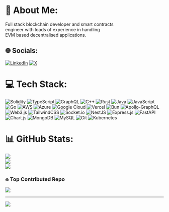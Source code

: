 # 💫 About Me:
Full stack blockchain developer and smart contracts <br>engineer with loads of experience in handling <br>EVM based decentralised applications.


## 🌐 Socials:
[![LinkedIn](https://img.shields.io/badge/LinkedIn-%230077B5.svg?logo=linkedin&logoColor=white)](https://linkedin.com/in/swapnapratim-bhaumik-17a365228) [![X](https://img.shields.io/badge/X-black.svg?logo=X&logoColor=white)](https://x.com/Swapnapratim_) 

# 💻 Tech Stack:
![Solidity](https://img.shields.io/badge/Solidity-%23363636.svg?style=flat-square&logo=solidity&logoColor=white) ![TypeScript](https://img.shields.io/badge/typescript-%23007ACC.svg?style=flat-square&logo=typescript&logoColor=white) ![GraphQL](https://img.shields.io/badge/-GraphQL-E10098?style=flat-square&logo=graphql&logoColor=white) ![C++](https://img.shields.io/badge/c++-%2300599C.svg?style=flat-square&logo=c%2B%2B&logoColor=white) ![Rust](https://img.shields.io/badge/rust-%23000000.svg?style=flat-square&logo=rust&logoColor=white) ![Java](https://img.shields.io/badge/java-%23ED8B00.svg?style=flat-square&logo=openjdk&logoColor=white) ![JavaScript](https://img.shields.io/badge/javascript-%23323330.svg?style=flat-square&logo=javascript&logoColor=%23F7DF1E) ![Go](https://img.shields.io/badge/go-%2300ADD8.svg?style=flat-square&logo=go&logoColor=white) ![AWS](https://img.shields.io/badge/AWS-%23FF9900.svg?style=flat-square&logo=amazon-aws&logoColor=white) ![Azure](https://img.shields.io/badge/azure-%230072C6.svg?style=flat-square&logo=microsoftazure&logoColor=white) ![Google Cloud](https://img.shields.io/badge/GoogleCloud-%234285F4.svg?style=flat-square&logo=google-cloud&logoColor=white) ![Vercel](https://img.shields.io/badge/vercel-%23000000.svg?style=flat-square&logo=vercel&logoColor=white) ![Bun](https://img.shields.io/badge/Bun-%23000000.svg?style=flat-square&logo=bun&logoColor=white) ![Apollo-GraphQL](https://img.shields.io/badge/-ApolloGraphQL-311C87?style=flat-square&logo=apollo-graphql) ![Web3.js](https://img.shields.io/badge/web3.js-F16822?style=flat-square&logo=web3.js&logoColor=white) ![TailwindCSS](https://img.shields.io/badge/tailwindcss-%2338B2AC.svg?style=flat-square&logo=tailwind-css&logoColor=white) ![Socket.io](https://img.shields.io/badge/Socket.io-black?style=flat-square&logo=socket.io&badgeColor=010101) ![NestJS](https://img.shields.io/badge/nestjs-%23E0234E.svg?style=flat-square&logo=nestjs&logoColor=white) ![Express.js](https://img.shields.io/badge/express.js-%23404d59.svg?style=flat-square&logo=express&logoColor=%2361DAFB) ![FastAPI](https://img.shields.io/badge/FastAPI-005571?style=flat-square&logo=fastapi) ![Chart.js](https://img.shields.io/badge/chart.js-F5788D.svg?style=flat-square&logo=chart.js&logoColor=white) ![MongoDB](https://img.shields.io/badge/MongoDB-%234ea94b.svg?style=flat-square&logo=mongodb&logoColor=white) ![MySQL](https://img.shields.io/badge/mysql-4479A1.svg?style=flat-square&logo=mysql&logoColor=white) ![Git](https://img.shields.io/badge/git-%23F05033.svg?style=flat-square&logo=git&logoColor=white) ![Kubernetes](https://img.shields.io/badge/kubernetes-%23326ce5.svg?style=flat-square&logo=kubernetes&logoColor=white)
# 📊 GitHub Stats:
![](https://github-readme-stats.vercel.app/api?username=Swapnapratim&theme=darcula&hide_border=false&include_all_commits=false&count_private=false)<br/>
![](https://github-readme-streak-stats.herokuapp.com/?user=Swapnapratim&theme=darcula&hide_border=false)<br/>
![](https://github-readme-stats.vercel.app/api/top-langs/?username=Swapnapratim&theme=darcula&hide_border=false&include_all_commits=false&count_private=false&layout=compact)

### 🔝 Top Contributed Repo
![](https://github-contributor-stats.vercel.app/api?username=Swapnapratim&limit=5&theme=dark&combine_all_yearly_contributions=true)

---
[![](https://visitcount.itsvg.in/api?id=Swapnapratim&icon=0&color=1)](https://visitcount.itsvg.in)

<!-- Proudly created with GPRM ( https://gprm.itsvg.in ) -->
